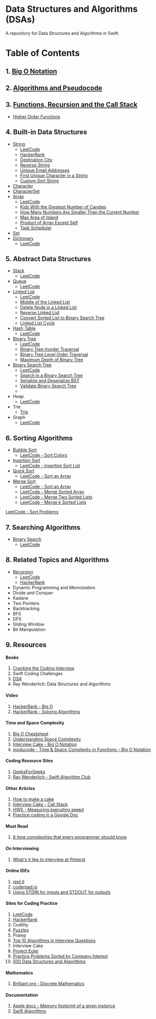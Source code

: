 # Data Structures and Algorithms (DSAs)

A repository for Data Structures and Algorithms in Swift. 

# Table of Contents 

## 1. [Big O Notation](https://github.com/alexpaul/Big-O-Notation) 

## 2. [Algorithms and Pseudocode](https://github.com/alexpaul/Algorithms-and-Pseudocode)

## 3. [Functions, Recursion and the Call Stack](https://github.com/alexpaul/Functions-Recursion-Call-Stack)

* [Higher Order Functions](https://github.com/alexpaul/Higher-Order-Functions)

## 4. Built-in Data Structures

* [String](https://github.com/alexpaul/String)
   * [LeetCode](https://leetcode.com/tag/string/)
   * [HackerRank](https://www.hackerrank.com/domains/algorithms/strings/page/1)
   * [Destination City](https://leetcode.com/problems/destination-city)
   * [Reverse String](https://leetcode.com/problems/reverse-string)
   * [Unique Email Addresses](https://leetcode.com/problems/unique-email-addresses)
   * [First Unique Character in a String](https://leetcode.com/problems/first-unique-character-in-a-string)
   * [Custom Sort String](https://leetcode.com/problems/custom-sort-string)
* [Character](https://github.com/alexpaul/Character-and-CharacterSet)
* [CharacterSet](https://github.com/alexpaul/Character-and-CharacterSet)
* [Array](https://github.com/alexpaul/Array)
  * [LeetCode](https://leetcode.com/tag/array/)
  * [Kids With the Greatest Number of Candies](https://leetcode.com/problems/kids-with-the-greatest-number-of-candies)
  * [How Many Numbers Are Smaller Than the Current Number](https://leetcode.com/problems/how-many-numbers-are-smaller-than-the-current-number)
  * [Max Area of Island](https://leetcode.com/problems/max-area-of-island)
  * [Product of Array Except Self](https://leetcode.com/problems/product-of-array-except-self)
  * [Task Scheduler](https://leetcode.com/problems/task-scheduler)
* [Set](https://github.com/alexpaul/Set)
* [Dictionary](https://github.com/alexpaul/Dictionary)
  * [LeetCode](https://leetcode.com/tag/hash-table/)

## 5. Abstract Data Structures

* [Stack](https://github.com/alexpaul/Stack)
  * [LeetCode](https://leetcode.com/tag/stack/)
* [Queue](https://github.com/alexpaul/Queue)
  * [LeetCode](https://leetcode.com/tag/queue/)
* [Linked List](https://github.com/alexpaul/LinkedList)
  * [LeetCode](https://leetcode.com/tag/linked-list/)
  * [Middle of the Linked List](https://leetcode.com/problems/middle-of-the-linked-list)
  * [Delete Node in a Linked List](https://leetcode.com/problems/delete-node-in-a-linked-list)
  * [Reverse Linked List](https://leetcode.com/problems/reverse-linked-list)
  * [Convert Sorted List to Binary Search Tree](https://leetcode.com/problems/convert-sorted-list-to-binary-search-tree)
  * [Linked List Cycle](https://leetcode.com/problems/linked-list-cycle)
* [Hash Table](https://github.com/alexpaul/Hash-Table)
  * [LeetCode](https://leetcode.com/tag/hash-table/)
* [Binary Tree](https://github.com/alexpaul/Binary-Tree)
  * [LeetCode](https://leetcode.com/tag/tree/)
  * [Binary Tree Inorder Traversal](https://leetcode.com/problems/binary-tree-inorder-traversal)
  * [Binary Tree Level Order Traversal](https://leetcode.com/problems/binary-tree-level-order-traversal)
  * [Maximum Depth of Binary Tree](https://leetcode.com/problems/maximum-depth-of-binary-tree)
* [Binary Search Tree](https://github.com/alexpaul/Binary-Search-Tree)
  * [LeetCode](https://leetcode.com/tag/tree/)
  * [Search in a Binary Search Tree](https://leetcode.com/problems/search-in-a-binary-search-tree/)
  * [Serialize and Deserialize BST](https://leetcode.com/problems/serialize-and-deserialize-bst/)
  * [Validate Binary Search Tree](https://leetcode.com/problems/validate-binary-search-tree)
  * []()
* Heap 
  * [LeetCode](https://leetcode.com/tag/heap/)
* Trie
  * [Trie](https://leetcode.com/tag/trie/)
* Graph 
  * [LeetCode](https://leetcode.com/tag/graph/)

## 6. Sorting Algorithms

* [Bubble Sort](https://github.com/alexpaul/Quadratic-Sorting-Algorithms)
  * [LeetCode - Sort Colors](https://leetcode.com/problems/sort-colors/)
* [Insertion Sort](https://github.com/alexpaul/Quadratic-Sorting-Algorithms)
  * [LeetCode - Insertion Sort List](https://leetcode.com/problems/insertion-sort-list/)
* [Quick Sort](https://github.com/alexpaul/Quick-Sort)
  * [LeetCode - Sort an Array](https://leetcode.com/problems/sort-an-array/)
* [Merge Sort](https://github.com/alexpaul/Merge-Sort)
  * [LeetCode - Sort an Array](https://leetcode.com/problems/sort-an-array/)
  * [LeetCode - Merge Sorted Array](https://leetcode.com/problems/merge-sorted-array/)
  * [LeetCode - Merge Two Sorted Lists](https://leetcode.com/problems/merge-two-sorted-lists/)
  * [LeetCode - Merge k Sorted Lists](https://leetcode.com/problems/merge-k-sorted-lists/)

[LeetCode - Sort Problems](https://leetcode.com/tag/sort/)

## 7. Searching Algorithms

* [Binary Search](https://github.com/alexpaul/Binary-Search) 
  * [LeetCode](https://leetcode.com/tag/binary-search/)

## 8. Related Topics and Algorithms 

* [Recursion](https://github.com/alexpaul/Functions-Recursion-Call-Stack)
  * [LeetCode](https://leetcode.com/tag/recursion/)
  * [HackerRank](https://www.hackerrank.com/domains/algorithms?filters%5Bsubdomains%5D%5B%5D=recursion)
* Dynamic Programming and Memoization 
* Divide and Conquer
* Kadane 
* Two Pointers 
* Backtracking 
* BFS 
* DFS
* Sliding Window
* Bit Manipulation

## 9. Resources


#### Books 

1. [Cracking the Coding Interview](http://www.crackingthecodinginterview.com/)
1. Swift Coding Challenges
1. [DSA](https://apps2.mdp.ac.id/perpustakaan/ebook/Karya%20Umum/Dsa.pdf)
1. Ray Wenderlich: Data Structures and Algorithms


#### Video 

1. [HackerRank - Big O](https://www.youtube.com/watch?v=v4cd1O4zkGw&list=LL&index=26&t=17s)
1. [HackerRank - Solving Algorithms](https://www.youtube.com/watch?v=GKgAVjJxh9w&list=LL&index=27&t=0s)


#### Time and Space Complexity  

1. [Big O Cheatsheet](https://www.bigocheatsheet.com/)
1. [Understanding Space Complexity](https://www.baeldung.com/cs/space-complexity)
1. [Interview Cake - Big O Notation](https://www.interviewcake.com/article/python/big-o-notation-time-and-space-complexity?)
1. [moducode - Time & Space Complexity in Functions – Big O Notation](https://moducode.com/blog/time-space-complexity-functions-big-o-notation/)

#### Coding Resource Sites 

1. [GeeksForGeeks](https://www.geeksforgeeks.org/)
1. [Ray Wenderlich - Swift Algorithm Club](https://github.com/raywenderlich/swift-algorithm-club)


#### Other Articles 

1. [How to make a cake](https://www.bhg.com/recipes/how-to/bake/how-to-make-a-cake/)
1. [Interview Cake - Call Stack](https://www.interviewcake.com/concept/java/call-stack)
1. [HWS - Measuring executing speed](https://www.hackingwithswift.com/example-code/system/measuring-execution-speed-using-cfabsolutetimegetcurrent)
1. [Practice coding in a Google Doc](https://www.quora.com/What-are-some-tips-for-practicing-coding-on-Google-docs-for-a-phone-screen)


#### Must Read 

1. [8 time complexities that every programmer should know](https://adrianmejia.com/most-popular-algorithms-time-complexity-every-programmer-should-know-free-online-tutorial-course/)


#### On Interviewing 

1. [What's it like to interview at Pinterst](https://medium.com/pinterest-engineering/what-its-like-to-interview-at-pinterest-e40f05a018f9)


#### Online IDEs 

1. [repl.it](https://repl.it/~)
1. [coderpad.io](https://coderpad.io/)
1. [Using STDIN for inputs and STDOUT for outputs](https://support.hackerrank.com/hc/en-us/articles/219617888-Using-STDIN-for-inputs-and-STDOUT-for-outputs)


#### Sites for Coding Practice

1. [LeetCode](https://leetcode.com/)
1. [HackerRank](https://www.hackerrank.com/dashboard)
1. Codility 
1. [Puzzles](https://www.geeksforgeeks.org/category/puzzles/)
1. Pramp 
1. [Top 10 Algorithms in Interview Questions](https://www.geeksforgeeks.org/top-10-algorithms-in-interview-questions/)
1. Interview Cake 
1. [Project Euler](https://projecteuler.net/)
1. [Practice Problems Sorted by Company Interest](https://practice.geeksforgeeks.org/explore/?company%5B%5D=Amazon&page=1)
1. [500 Data Structures and Algorithms](https://www.quora.com/q/techiedelight/500-Data-Structures-and-Algorithms-interview-questions-and-their-solutions)

#### Mathematics 

1. [Brilliant.org - Discrete Mathematics](https://brilliant.org/wiki/discrete-mathematics/#:~:text=Discrete%20mathematics%20is%20the%20study,can%20be%20finite%20or%20infinite)


#### Documentation 

1. [Apple docs - Memory footprint of a given instance](https://developer.apple.com/documentation/swift/memorylayout/2486283-size)
1. [Swift Algorithms](https://swift.org/blog/swift-algorithms/)
 

      
